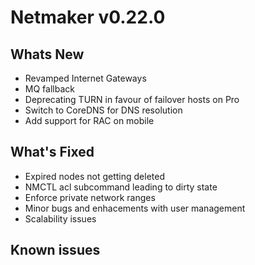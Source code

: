
# Netmaker v0.22.0

## Whats New
- Revamped Internet Gateways
- MQ fallback
- Deprecating TURN in favour of failover hosts on Pro
- Switch to CoreDNS for DNS resolution
- Add support for RAC on mobile

## What's Fixed
- Expired nodes not getting deleted
- NMCTL acl subcommand leading to dirty state
- Enforce private network ranges
- Minor bugs and enhacements with user management
- Scalability issues

## Known issues
